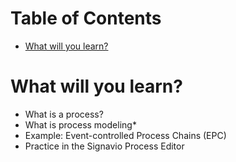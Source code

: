 
# Table of Contents

-   [What will you learn?](#org3d39512)



<a id="org3d39512"></a>

# What will you learn?

-   What is a process?
-   What is process modeling\*
-   Example: Event-controlled Process Chains (EPC)
-   Practice in the Signavio Process Editor

